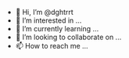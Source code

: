 - 👋 Hi, I’m @dghtrrt
- 👀 I’m interested in ...
- 🌱 I’m currently learning ...
- 💞️ I’m looking to collaborate on ...
- 📫 How to reach me ...

<!---
dghtrrt/dghtrrt is a ✨ special ✨ repository because its `README.md` (this file) appears on your GitHub profile.
You can click the Preview link to take a look at your changes.
--->
